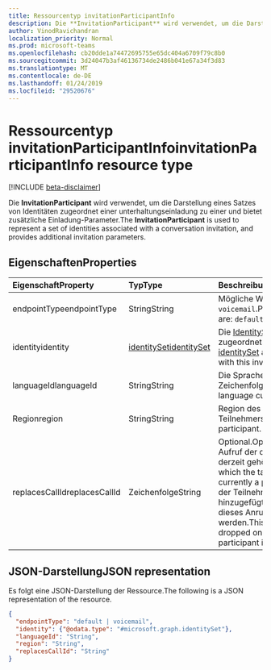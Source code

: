 ```yaml
---
title: Ressourcentyp invitationParticipantInfo
description: Die **InvitationParticipant** wird verwendet, um die Darstellung eines Satzes von Identitäten zugeordnet einer unterhaltungseinladung zu einer und bietet zusätzliche Einladung-Parameter.
author: VinodRavichandran
localization_priority: Normal
ms.prod: microsoft-teams
ms.openlocfilehash: cb20dde1a74472695755e65dc404a6709f79c8b0
ms.sourcegitcommit: 3d24047b3af46136734de2486b041e67a34f3d83
ms.translationtype: MT
ms.contentlocale: de-DE
ms.lasthandoff: 01/24/2019
ms.locfileid: "29520676"
---
```

# <a name="invitationparticipantinfo-resource-type"></a><span data-ttu-id="29b64-103">Ressourcentyp invitationParticipantInfo</span><span class="sxs-lookup"><span data-stu-id="29b64-103">invitationParticipantInfo resource type</span></span>

[!INCLUDE [beta-disclaimer](../../includes/beta-disclaimer.md)]

<span data-ttu-id="29b64-104">Die **InvitationParticipant** wird verwendet, um die Darstellung eines Satzes von Identitäten zugeordnet einer unterhaltungseinladung zu einer und bietet zusätzliche Einladung-Parameter.</span><span class="sxs-lookup"><span data-stu-id="29b64-104">The **InvitationParticipant** is used to represent a set of identities associated with a conversation invitation, and provides additional invitation parameters.</span></span>

## <a name="properties"></a><span data-ttu-id="29b64-105">Eigenschaften</span><span class="sxs-lookup"><span data-stu-id="29b64-105">Properties</span></span>

| <span data-ttu-id="29b64-106">Eigenschaft</span><span class="sxs-lookup"><span data-stu-id="29b64-106">Property</span></span>                           | <span data-ttu-id="29b64-107">Typ</span><span class="sxs-lookup"><span data-stu-id="29b64-107">Type</span></span>                          | <span data-ttu-id="29b64-108">Beschreibung</span><span class="sxs-lookup"><span data-stu-id="29b64-108">Description</span></span>                                                                          |
| :--------------------------------- | :---------------------------- | :----------------------------------------------------------------------------------- |
| <span data-ttu-id="29b64-109">endpointType</span><span class="sxs-lookup"><span data-stu-id="29b64-109">endpointType</span></span>                       | <span data-ttu-id="29b64-110">String</span><span class="sxs-lookup"><span data-stu-id="29b64-110">String</span></span>                        | <span data-ttu-id="29b64-111">Mögliche Werte: `default`, `voicemail`.</span><span class="sxs-lookup"><span data-stu-id="29b64-111">Possible values are: `default`, `voicemail`.</span></span> |
| <span data-ttu-id="29b64-112">identity</span><span class="sxs-lookup"><span data-stu-id="29b64-112">identity</span></span>                           | [<span data-ttu-id="29b64-113">identitySet</span><span class="sxs-lookup"><span data-stu-id="29b64-113">identitySet</span></span>](identityset.md) | <span data-ttu-id="29b64-114">Die [IdentitySet](identityset.md) Einladung zugeordnet.</span><span class="sxs-lookup"><span data-stu-id="29b64-114">The [identitySet](identityset.md) associated with this invitation.</span></span>                   |
| <span data-ttu-id="29b64-115">languageId</span><span class="sxs-lookup"><span data-stu-id="29b64-115">languageId</span></span>                         | <span data-ttu-id="29b64-116">String</span><span class="sxs-lookup"><span data-stu-id="29b64-116">String</span></span>                        | <span data-ttu-id="29b64-117">Die Sprache-Kultur-Zeichenfolge.</span><span class="sxs-lookup"><span data-stu-id="29b64-117">The language culture string.</span></span>                                                                                     |
| <span data-ttu-id="29b64-118">Region</span><span class="sxs-lookup"><span data-stu-id="29b64-118">region</span></span>                             | <span data-ttu-id="29b64-119">String</span><span class="sxs-lookup"><span data-stu-id="29b64-119">String</span></span>                        | <span data-ttu-id="29b64-120">Region des Teilnehmers.</span><span class="sxs-lookup"><span data-stu-id="29b64-120">Region of the participant.</span></span>                                                           |
| <span data-ttu-id="29b64-121">replacesCallId</span><span class="sxs-lookup"><span data-stu-id="29b64-121">replacesCallId</span></span>                     | <span data-ttu-id="29b64-122">Zeichenfolge</span><span class="sxs-lookup"><span data-stu-id="29b64-122">String</span></span>                        | <span data-ttu-id="29b64-123">Optional.</span><span class="sxs-lookup"><span data-stu-id="29b64-123">Optional.</span></span> <span data-ttu-id="29b64-124">Der Aufruf der das Ziel Idenity derzeit gehört.</span><span class="sxs-lookup"><span data-stu-id="29b64-124">The call which the target idenity is currently a part of.</span></span> <span data-ttu-id="29b64-125">Sobald der Teilnehmer hinzugefügt wird, wird dieses Anrufs gelöscht werden.</span><span class="sxs-lookup"><span data-stu-id="29b64-125">This call will be dropped once the participant is added.</span></span> |

## <a name="json-representation"></a><span data-ttu-id="29b64-126">JSON-Darstellung</span><span class="sxs-lookup"><span data-stu-id="29b64-126">JSON representation</span></span>

<span data-ttu-id="29b64-127">Es folgt eine JSON-Darstellung der Ressource.</span><span class="sxs-lookup"><span data-stu-id="29b64-127">The following is a JSON representation of the resource.</span></span>

<!-- {
  "blockType": "resource",
  "optionalProperties": [

  ],
  "@odata.type": "microsoft.graph.invitationParticipantInfo"
}-->
```json
{
  "endpointType": "default | voicemail",
  "identity": {"@odata.type": "#microsoft.graph.identitySet"},
  "languageId": "String",
  "region": "String",
  "replacesCallId": "String"
}
```

<!-- uuid: 8fcb5dbc-d5aa-4681-8e31-b001d5168d79
2015-10-25 14:57:30 UTC -->
<!--
{
  "type": "#page.annotation",
  "description": "invitationParticipantInfo resource",
  "keywords": "",
  "section": "documentation",
  "tocPath": "",
  "suppressions": [
    "Error: /api-reference/beta/resources/invitationparticipantinfo.md:\r\n      Exception processing links.\r\n    System.ArgumentException: Link Definition was null. Link text: !INCLUDE [beta-disclaimer](../../includes/beta-disclaimer.md)\r\n      at ApiDoctor.Validation.DocFile.get_LinkDestinations()\r\n      at ApiDoctor.Validation.DocSet.ValidateLinks(Boolean includeWarnings, String[] relativePathForFiles, IssueLogger issues, Boolean requireFilenameCaseMatch, Boolean printOrphanedFiles)"
  ]
}
-->
